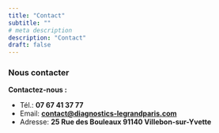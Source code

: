 ```yaml
---
title: "Contact"
subtitle: ""
# meta description
description: "Contact"
draft: false
---
```



### Nous contacter
**Contactez-nous :**

* Tél.: **07 67 41 37 77**
* Email: **contact@diagnostics-legrandparis.com**
* Adresse: **25 Rue des Bouleaux 91140 Villebon-sur-Yvette**